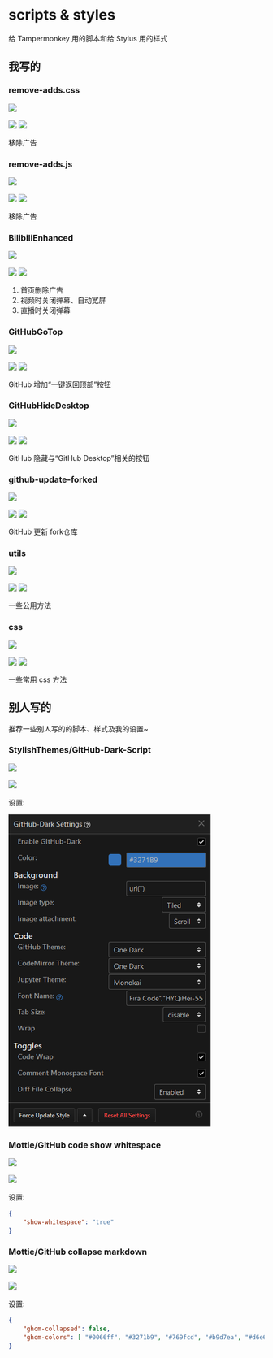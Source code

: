 # scripts & styles

给 Tampermonkey 用的脚本和给 Stylus 用的样式

## 我写的

### remove-adds.css

![](https://img.shields.io/badge/type-style-informational)

[![](https://img.shields.io/badge/Install-File-success.svg)](./css/remove-adds.user.css) [![](https://img.shields.io/badge/Install-Stylish-success.svg)](https://userstyles.org/styles/178935/remove-adds)

移除广告

### remove-adds.js

![](https://img.shields.io/badge/type-script-informational)

[![](https://img.shields.io/badge/Install-File-success.svg)](./scripts/remove-adds.user.js) [![](https://img.shields.io/badge/Install-GreasyFork-success.svg)](https://greasyfork.org/zh-CN/scripts/393030-removeadds)

移除广告

### BilibiliEnhanced

![](https://img.shields.io/badge/type-script-informational)

[![](https://img.shields.io/badge/Install-File-success.svg)](./scripts/bilibili-enhanced.user.js) [![](https://img.shields.io/badge/Install-GreasyFork-success.svg)](https://greasyfork.org/zh-CN/scripts/380783-bilibilienhanced)

1. 首页删除广告
2. 视频时关闭弹幕、自动宽屏
3. 直播时关闭弹幕

### GitHubGoTop

![](https://img.shields.io/badge/type-script-informational)

[![](https://img.shields.io/badge/Install-File-success.svg)](./scripts/.user.js) [![](https://img.shields.io/badge/Install-GreasyFork-success.svg)](https://greasyfork.org/zh-CN/scripts/392584-githubgotop)

GitHub 增加“一键返回顶部”按钮

### GitHubHideDesktop

![](https://img.shields.io/badge/type-script-informational)

[![](https://img.shields.io/badge/Install-File-success.svg)](./scripts/github-hide-desktop.user.js) [![](https://img.shields.io/badge/Install-GreasyFork-success.svg)](https://greasyfork.org/zh-CN/scripts/392623-githubhidedesktop)

GitHub 隐藏与“GitHub Desktop”相关的按钮

### github-update-forked

![](https://img.shields.io/badge/type-script-informational)

[![](https://img.shields.io/badge/Install-File-success.svg)](./scripts/github-update-forked.user.js) [![](https://img.shields.io/badge/Install-GreasyFork-success.svg)](https://greasyfork.org/zh-CN/scripts/393205-github-update-forked)

GitHub 更新 fork仓库

### utils

![](https://img.shields.io/badge/type-library-informational)

[![](https://img.shields.io/badge/Install-File-success.svg)](./libraries/utils.user.js) [![](https://img.shields.io/badge/Install-GreasyFork-success.svg)](https://greasyfork.org/zh-CN/scripts/393085-commonsutil)

一些公用方法

### css

![](https://img.shields.io/badge/type-library-informational)

[![](https://img.shields.io/badge/Install-File-success.svg)](./libraries/css.user.js) [![](https://img.shields.io/badge/Install-GreasyFork-success.svg)](https://greasyfork.org/zh-CN/scripts/393202-cssutil)

一些常用 css 方法

## 别人写的

推荐一些别人写的的脚本、样式及我的设置~

### StylishThemes/GitHub-Dark-Script

![](https://img.shields.io/badge/type-script-informational)

[![](https://img.shields.io/badge/Install-GreasyFork-success.svg)](https://greasyfork.org/zh-CN/scripts/15562-github-dark-script)

设置:

![settings](./resources/GitHub-Dark_Settings.png)

### Mottie/GitHub code show whitespace

![](https://img.shields.io/badge/type-script-informational)

[![](https://img.shields.io/badge/Install-GreasyFork-success.svg)](https://greasyfork.org/en/scripts/28454-github-code-show-whitespace)

设置:

```json
{
    "show-whitespace": "true"
}
```

### Mottie/GitHub collapse markdown

![](https://img.shields.io/badge/type-script-informational)

[![](https://img.shields.io/badge/Install-GreasyFork-success.svg)](https://greasyfork.org/en/scripts/20974-github-collapse-markdown)

设置:

```json
{
    "ghcm-collapsed": false,
    "ghcm-colors": [ "#0066ff", "#3271b9", "#769fcd", "#b9d7ea", "#d6e6f2", "#f7fbfc" ]
}
```
